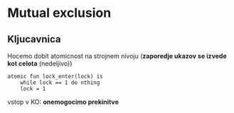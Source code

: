 #  Mutual exclusion

## Kljucavnica

Hocemo dobit atomicnost na strojnem nivoju (**zaporedje ukazov se izvede kot celota** (nedeljivo))
```
atomic fun lock_enter(lock) is
    while lock == 1 do nthing 
    lock = 1
```

vstop v KO: **onemogocimo prekinitve**
